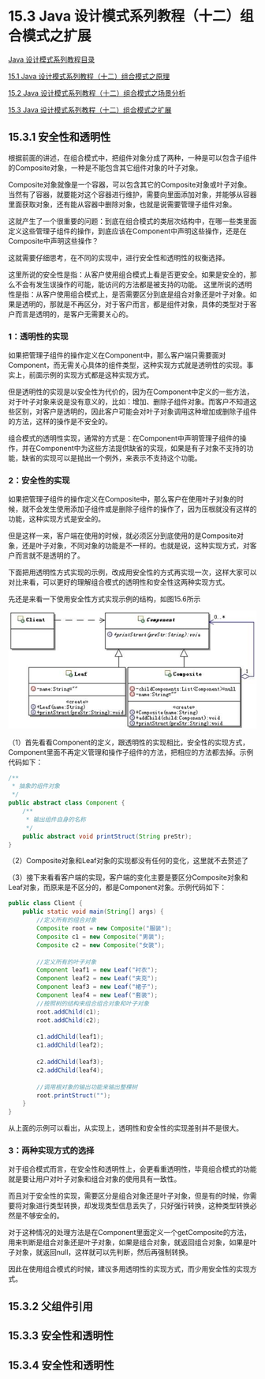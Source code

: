 # 15.3 Java 设计模式系列教程（十二）组合模式之扩展

[Java 设计模式系列教程目录](https://github.com/binarylei/java/blob/master/%E8%AE%BE%E8%AE%A1%E6%A8%A1%E5%BC%8F/01.%20Java%20%E8%AE%BE%E8%AE%A1%E6%A8%A1%E5%BC%8F%E7%B3%BB%E5%88%97%E6%95%99%E7%A8%8B%EF%BC%88%E4%B8%80%EF%BC%89%E7%9B%AE%E5%BD%95.md)

[15.1 Java 设计模式系列教程（十二）组合模式之原理]()

[15.2 Java 设计模式系列教程（十二）组合模式之场景分析]()

[15.3 Java 设计模式系列教程（十二）组合模式之扩展]()

## 15.3.1 安全性和透明性

根据前面的讲述，在组合模式中，把组件对象分成了两种，一种是可以包含子组件的Composite对象，一种是不能包含其它组件对象的叶子对象。

Composite对象就像是一个容器，可以包含其它的Composite对象或叶子对象。当然有了容器，就要能对这个容器进行维护，需要向里面添加对象，并能够从容器里面获取对象，还有能从容器中删除对象，也就是说需要管理子组件对象。

这就产生了一个很重要的问题：到底在组合模式的类层次结构中，在哪一些类里面定义这些管理子组件的操作，到底应该在Component中声明这些操作，还是在Composite中声明这些操作？

这就需要仔细思考，在不同的实现中，进行安全性和透明性的权衡选择。

这里所说的安全性是指：从客户使用组合模式上看是否更安全。如果是安全的，那么不会有发生误操作的可能，能访问的方法都是被支持的功能。
这里所说的透明性是指：从客户使用组合模式上，是否需要区分到底是组合对象还是叶子对象。如果是透明的，那就是不再区分，对于客户而言，都是组件对象，具体的类型对于客户而言是透明的，是客户无需要关心的。

### 1：透明性的实现

如果把管理子组件的操作定义在Component中，那么客户端只需要面对Component，而无需关心具体的组件类型，这种实现方式就是透明性的实现。事实上，前面示例的实现方式都是这种实现方式。

但是透明性的实现是以安全性为代价的，因为在Component中定义的一些方法，对于叶子对象来说是没有意义的，比如：增加、删除子组件对象。而客户不知道这些区别，对客户是透明的，因此客户可能会对叶子对象调用这种增加或删除子组件的方法，这样的操作是不安全的。

组合模式的透明性实现，通常的方式是：在Component中声明管理子组件的操作，并在Component中为这些方法提供缺省的实现，如果是有子对象不支持的功能，缺省的实现可以是抛出一个例外，来表示不支持这个功能。

### 2：安全性的实现

如果把管理子组件的操作定义在Composite中，那么客户在使用叶子对象的时候，就不会发生使用添加子组件或是删除子组件的操作了，因为压根就没有这样的功能，这种实现方式是安全的。

但是这样一来，客户端在使用的时候，就必须区分到底使用的是Composite对象，还是叶子对象，不同对象的功能是不一样的。也就是说，这种实现方式，对客户而言就不是透明的了。

下面把用透明性方式实现的示例，改成用安全性的方式再实现一次，这样大家可以对比来看，可以更好的理解组合模式的透明性和安全性这两种实现方式。

先还是来看一下使用安全性方式实现示例的结构，如图15.6所示

![图15.6  使用组合模式的安全性实现方式来实现示例的结构示意图](img/15.6.jpg)

（1）首先看看Component的定义，跟透明性的实现相比，安全性的实现方式，Component里面不再定义管理和操作子组件的方法，把相应的方法都去掉。示例代码如下：

```java
/**
 * 抽象的组件对象
 */
public abstract class Component {
    /**
     * 输出组件自身的名称
     */
    public abstract void printStruct(String preStr);
}
```

（2）Composite对象和Leaf对象的实现都没有任何的变化，这里就不去赘述了

（3）接下来看看客户端的实现，客户端的变化主要是要区分Composite对象和Leaf对象，而原来是不区分的，都是Component对象。示例代码如下：

```java
public class Client {
    public static void main(String[] args) {
        //定义所有的组合对象
        Composite root = new Composite("服装");
        Composite c1 = new Composite("男装");
        Composite c2 = new Composite("女装");

        //定义所有的叶子对象
        Component leaf1 = new Leaf("衬衣");
        Component leaf2 = new Leaf("夹克");
        Component leaf3 = new Leaf("裙子");
        Component leaf4 = new Leaf("套装");
        //按照树的结构来组合组合对象和叶子对象
        root.addChild(c1);
        root.addChild(c2);

        c1.addChild(leaf1);
        c1.addChild(leaf2);

        c2.addChild(leaf3);
        c2.addChild(leaf4);

        //调用根对象的输出功能来输出整棵树
        root.printStruct("");
    }
}
```

从上面的示例可以看出，从实现上，透明性和安全性的实现差别并不是很大。

### 3：两种实现方式的选择

对于组合模式而言，在安全性和透明性上，会更看重透明性，毕竟组合模式的功能就是要让用户对叶子对象和组合对象的使用具有一致性。

而且对于安全性的实现，需要区分是组合对象还是叶子对象，但是有的时候，你需要将对象进行类型转换，却发现类型信息丢失了，只好强行转换，这种类型转换必然是不够安全的。

对于这种情况的处理方法是在Component里面定义一个getComposite的方法，用来判断是组合对象还是叶子对象，如果是组合对象，就返回组合对象，如果是叶子对象，就返回null，这样就可以先判断，然后再强制转换。

因此在使用组合模式的时候，建议多用透明性的实现方式，而少用安全性的实现方式。

## 15.3.2 父组件引用

## 15.3.3 安全性和透明性

## 15.3.4 安全性和透明性